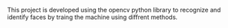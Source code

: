 This project is developed using the opencv python library to recognize and identify faces by traing the machine using diffrent methods.
